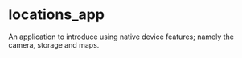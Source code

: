 # locations_app
An application to introduce using native device features; namely the camera, storage and maps.
